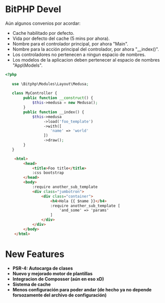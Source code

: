 # BitPHP Devel

Aún algunos convenios por acordar:

- Cache habilitado por defecto.
- Vida por defecto del cache (5 mins por ahora).
- Nombre para el controlador principal, por ahora "Main".
- Nombre para la acción principal del controlador, por ahora "__index()".
- Los controladores no pertenecen a ningun espacio de nombres.
- Los modelos de la aplicacion deben pertenecer al espacio de nombres "App\Models".


```php
<?php
   
   use \Bitphp\Modules\Layout\Medusa;
   
   class MyController {
        public function __construct() {
            $this->medusa = new Medusa();
        }
        public function __index() {
            $this->medusa
                 ->load('foo_template')
                 ->with([
                    'name' => 'world'
                 ])
                 ->draw();
        }
   }
```

```html
    <html>
        <head>
            <title>Foo title</title>
            :css bootstrap
        </head>
        <body>
            :require another_sub_template
            <div class="jumbotron">
                <div class="container">
                    <h4>Hola {{ $name }}</h4>
                    :require another_sub_template [
                        'and_some' => 'params'
                    ]
                </div>
            </div>
        </body>
    </html>
```

# New Features

- **PSR-4: Autocarga de clases**
- **Nuevo y mejorado motor de plantillas**
- **Integracion de Composser (aún en eso xD)**
- **Sistema de cache**
- **Menos configuración para poder andar (de hecho ya no depende forsozamente del archivo de configuración)**